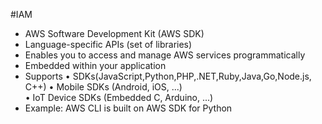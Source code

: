 #IAM 

- AWS Software Development Kit (AWS SDK)
- Language-specific APIs (set of libraries)
- Enables you to access and manage AWS services programmatically
- Embedded within your application
- Supports
    • SDKs(JavaScript,Python,PHP,.NET,Ruby,Java,Go,Node.js, C++)
    • Mobile SDKs (Android, iOS, ...)  
    • IoT Device SDKs (Embedded C, Arduino, ...)
- Example: AWS CLI is built on AWS SDK for Python